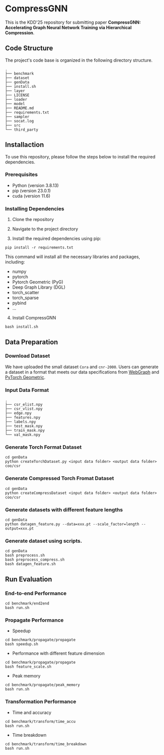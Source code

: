 # CompressGNN
This is the KDD'25 repository for submitting paper **CompressGNN: Accelerating Graph Neural Network Training via
Hierarchical Compression**.

## Code Structure

The project's code base is organized in the following directory structure.

```shell
.
├── benchmark
├── dataset
├── genData
├── install.sh
├── layer
├── LICENSE
├── loader
├── model
├── README.md
├── requirements.txt
├── sampler
├── socat.log
├── src
└── third_party
```

## Installaction

To use this repository, please follow the steps below to install the required dependencies.

### Prerequisites

- Python (version 3.8.13)
- pip (version 23.0.1)
- cuda (version 11.6)

### Installing Dependencies

1. Clone the repository

2. Navigate to the project directory

3. Install the required dependencies using pip:

```shell
pip install -r requirements.txt
```
This command will install all the necessary libraries and packages, including:

- numpy
- pytorch
- Pytorch Geometric (PyG)
- Deep Graph Library (DGL)
- torch_scatter
- torch_sparse
- pybind
- ...

4. Install CompressGNN

```shell
bash install.sh
```

## Data Preparation

### Download Dataset

We have uploaded the small dataset `Cora` and `cnr-2000`. 
Users can generate a dataset in a format that meets our data specifications from [WebGraph](https://webgraph.di.unimi.it/) and [PyTorch Geometric](https://github.com/pyg-team/pytorch_geometric.git).



### Input Data Format

```shell
.
├── csr_elist.npy
├── csr_vlist.npy
├── edge.npy
├── features.npy
├── labels.npy
├── test_mask.npy
├── train_mask.npy
└── val_mask.npy
```

### Generate Torch Format Dataset

```shell
cd genData
python createTorchDataset.py <input data folder> <output data folder> coo/csr
```

### Generate Compressed Torch Fromat Dataset

```shell
cd genData
python createCompressDataset <input data folder> <output data folder> coo/csr 
```

### Generate datasets with different feature lengths

```shell
cd genData
python datagen_feature.py --data=xxx.pt --scale_factor=length --output=xxx.pt
```

### Generate dataset using scripts.

```
cd genData
bash preprocess.sh
bash preprocess_compress.sh
bash datagen_feature.sh
```

## Run Evaluation


### End-to-end Performance

```shell
cd benchmark/end2end
bash run.sh
```

### Propagate Performance

- Speedup

```shell
cd benchmark/propagate/propagate
bash speedup.sh
```

- Performance with different feature dimension

```shell
cd benchmark/propagate/propagate
bash feature_scale.sh
```

- Peak memory

```shell
cd benchmark/propagate/peak_memory
bash run.sh
```

### Transformation Performance

- Time and accuracy

```shell
cd benchmark/transform/time_accu
bash run.sh
```

- Time breakdown

```shell
cd benchmark/transform/time_breakdown
bash run.sh
```








